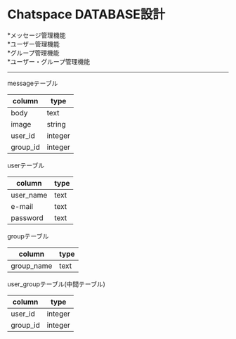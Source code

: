 <!-- == README

This README would normally document whatever steps are necessary to get the
application up and running.

Things you may want to cover:

* Ruby version

* System dependencies

* Configuration

* Database creation

* Database initialization

* How to run the test suite

* Services (job queues, cache servers, search engines, etc.)

* Deployment instructions

* ...


Please feel free to use a different markup language if you do not plan to run
<tt>rake doc:app</tt>. -->

Chatspace DATABASE設計
==============  
  *メッセージ管理機能<br>
  *ユーザー管理機能<br>
  *グループ管理機能<br>
  *ユーザー・グループ管理機能<br>
***
messageテーブル

|column | type |
|-------|----------|
|body | text |
|image|string|
|user_id | integer |
|group_id | integer |
userテーブル

|column | type |
|-------|----------|
|user_name | text |
|e-mail | text |
|password | text |
groupテーブル

|column | type |
|-------|----------|
|group_name | text |
user_groupテーブル(中間テーブル)

|column | type |
|-------|----------|
|user_id | integer |
|group_id | integer |
